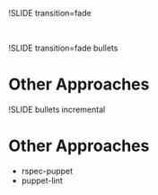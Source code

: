 !SLIDE transition=fade

&nbsp;

!SLIDE transition=fade bullets

# Other Approaches

!SLIDE bullets incremental

# Other Approaches
* rspec-puppet
* puppet-lint

